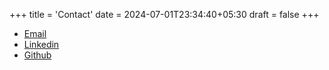 +++
title = 'Contact'
date = 2024-07-01T23:34:40+05:30
draft = false
+++

- [Email](mailto:rajuljha49@gmail.com)
- [Linkedin](https://linkedin.com/in/rajuljha)
- [Github](https://github.com/rajuljha)